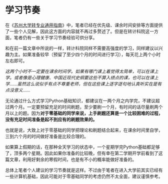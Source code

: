 # 学习节奏

在《[苏州大学转专业通用指南](https://github.com/Snowfly-T/SUDA-major-change-guide-universal)》中，笔者已经在优先级、课余时间安排等方面提供了一些个人见解，因此这方面的内容就不再过多赘述了。但是在转计科院这一方面，笔者仍有一些关于学习节奏经验可供分享。

和在前一篇文章中所说的一样，转计科院同样不需要高强度的学习，同样建议以兴趣为主。如果准备较早（预留了至少四个月的时间进行学习），每天花上两个小时左右即可。

*这两个小时不一定要在课余时间学。如果有哪门课上着觉得太简单，可以在课上学。或者像是心理健康、中国近现代史纲要这些不算入绩点的课，也可以在课上学……虽然这么说似乎有点不尊重老师，但在这些课上逐字逐句地认真听实在是有点没意义……*

无论通过什么方式学习Python基础知识，都建议在一两个月之内学完，不建议超过两个月。一定要预留充足的时间刷题，至少要刷一个月，有时间的话尽量刷两个月以上的题。因为**对于零基础的同学来说，上手刷题还算是一个比较困难的过程，没有充足时间准备是起不到应有的刷题效果的。**

也就是说，大致上对于零基础的同学把理论和刷题结合起来，在课余时间里自学，三到六个月的时间做好准备是比较合理的。

如果算上假期的话，在那种全天学习的状态中，一个星期学完Python基础都足够了，顶多两个星期。因此如果你准备的比较晚，但有幸在第二学期开学前看到了这篇文章，利用好剩余的寒假时间，也是有不小的概率能做好准备的。

总体上笔者个人建议的学习节奏就是这样。不过由于笔者在进入大学前其实已经有一些计算机基础，因此可能对于零基础同学的考虑仍然不太全面，建议谨慎参考。